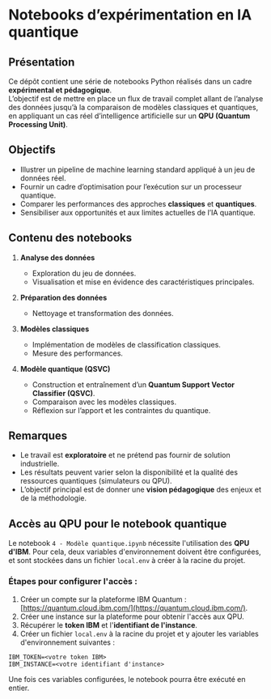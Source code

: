 # Notebooks d’expérimentation en IA quantique

## Présentation
Ce dépôt contient une série de notebooks Python réalisés dans un cadre **expérimental et pédagogique**.  
L’objectif est de mettre en place un flux de travail complet allant de l’analyse des données jusqu’à la comparaison de modèles classiques et quantiques, en appliquant un cas réel d’intelligence artificielle sur un **QPU (Quantum Processing Unit)**.

## Objectifs
- Illustrer un pipeline de machine learning standard appliqué à un jeu de données réel.  
- Fournir un cadre d’optimisation pour l’exécution sur un processeur quantique.  
- Comparer les performances des approches **classiques** et **quantiques**.  
- Sensibiliser aux opportunités et aux limites actuelles de l’IA quantique.  

## Contenu des notebooks
1. **Analyse des données**  
   - Exploration du jeu de données.  
   - Visualisation et mise en évidence des caractéristiques principales.  

2. **Préparation des données**  
   - Nettoyage et transformation des données.

3. **Modèles classiques**  
   - Implémentation de modèles de classification classiques.  
   - Mesure des performances.  

4. **Modèle quantique (QSVC)**  
   - Construction et entraînement d’un **Quantum Support Vector Classifier (QSVC)**.  
   - Comparaison avec les modèles classiques.  
   - Réflexion sur l’apport et les contraintes du quantique.  

## Remarques
- Le travail est **exploratoire** et ne prétend pas fournir de solution industrielle.  
- Les résultats peuvent varier selon la disponibilité et la qualité des ressources quantiques (simulateurs ou QPU).  
- L’objectif principal est de donner une **vision pédagogique** des enjeux et de la méthodologie.  

## Accès au QPU pour le notebook quantique

Le notebook `4 - Modèle quantique.ipynb` nécessite l'utilisation des **QPU d'IBM**. Pour cela, deux variables d'environnement doivent être configurées, et sont stockées dans un fichier `local.env` à créer à la racine du projet.  

### Étapes pour configurer l'accès :

1. Créer un compte sur la plateforme IBM Quantum : [https://quantum.cloud.ibm.com/](https://quantum.cloud.ibm.com/).  
2. Créer une instance sur la plateforme pour obtenir l'accès aux QPU.  
3. Récupérer le **token IBM** et l'**identifiant de l'instance**.  
4. Créer un fichier `local.env` à la racine du projet et y ajouter les variables d'environnement suivantes :

```
IBM_TOKEN=<votre token IBM>
IBM_INSTANCE=<votre identifiant d'instance>
```

Une fois ces variables configurées, le notebook pourra être exécuté en entier.
